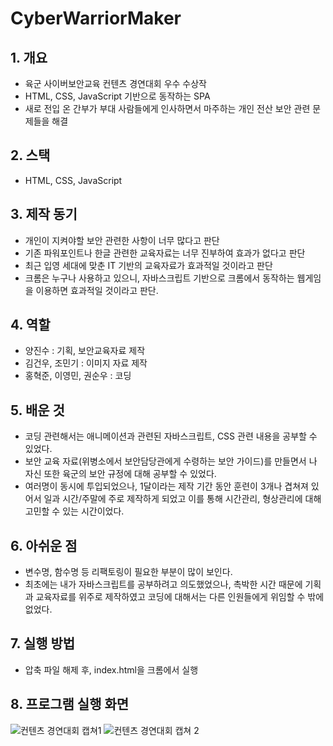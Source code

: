 # CyberWarriorMaker
## 1. 개요
- 육군 사이버보안교육 컨텐츠 경연대회 우수 수상작
- HTML, CSS, JavaScript 기반으로 동작하는 SPA
- 새로 전입 온 간부가 부대 사람들에게 인사하면서 마주하는 개인 전산 보안 관련 문제들을 해결

## 2. 스택
- HTML, CSS, JavaScript

## 3. 제작 동기
- 개인이 지켜야할 보안 관련한 사항이 너무 많다고 판단
- 기존 파워포인트나 한글 관련한 교육자료는 너무 진부하여 효과가 없다고 판단
- 최근 입영 세대에 맞춘 IT 기반의 교육자료가 효과적일 것이라고 판단
- 크롬은 누구나 사용하고 있으니, 자바스크립트 기반으로 크롬에서 동작하는 웹게임을 이용하면 효과적일 것이라고 판단.

## 4. 역할
- 양진수 :  기획, 보안교육자료 제작
- 김건우, 조민기 : 이미지 자료 제작
- 홍혁준, 이영민, 권순우 : 코딩

## 5. 배운 것
- 코딩 관련해서는 애니메이션과 관련된 자바스크립트, CSS 관련 내용을 공부할 수 있었다.
- 보안 교육 자료(위병소에서 보안담당관에게 수령하는 보안 가이드)를 만들면서 나 자신 또한 육군의 보안 규정에 대해 공부할 수 있었다.
- 여러명이 동시에 투입되었으나, 1달이라는 제작 기간 동안 훈련이 3개나 겹쳐져 있어서 일과 시간/주말에 주로 제작하게 되었고 이를 통해 시간관리, 형상관리에 대해 고민할 수 있는 시간이었다.

## 6. 아쉬운 점
- 변수명, 함수명 등 리팩토링이 필요한 부분이 많이 보인다.
- 최초에는 내가 자바스크립트를 공부하려고 의도했었으나, 촉박한 시간 때문에 기획과 교육자료를 위주로 제작하였고 코딩에 대해서는 다른 인원들에게 위임할 수 밖에 없었다.

## 7. 실행 방법
- 압축 파일 해제 후, index.html을 크롬에서 실행

## 8. 프로그램 실행 화면

![컨텐츠 경연대회 캡쳐1](https://user-images.githubusercontent.com/85774577/221391120-8e039b07-e36e-4c24-a0be-e86831236d64.png)
![컨텐츠 경연대회 캡쳐 2](https://user-images.githubusercontent.com/85774577/221391123-317591ac-e3a4-4629-b8cc-2cc3f50b7b5a.png)

